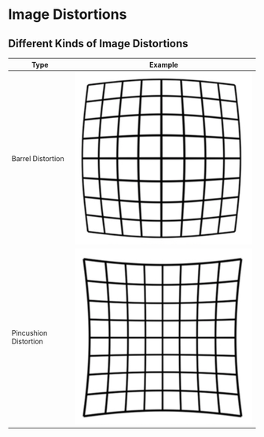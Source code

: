 # Image Distortions
## Different Kinds of Image Distortions
|Type|Example|
|---|---|
|Barrel Distortion|![barrel](/static/images/barrel.png)|
|Pincushion Distortion|![pincushion](/static/images/pincushion.png)|